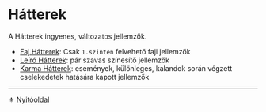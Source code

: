 # Hátterek

<!-- tag: hatter__fortely -->

A Hátterek ingyenes, változatos jellemzők.

- [Faj Hátterek](021_faj_hatterek.md): Csak `1.szinten` felvehető faji jellemzők
- [Leíró Hátterek](022_leiro_hatterek.md): pár szavas színesítő jellemzők
- [Karma Hátterek](023_karma_hatterek.md): események, különleges, kalandok során végzett cselekedetek hatására kapott jellemzők

---

⚜️ [Nyitóoldal](start.md#2-h%C3%A1tterek-)
